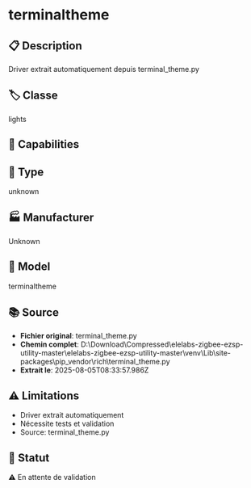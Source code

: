 # terminaltheme

## 📋 Description
Driver extrait automatiquement depuis terminal_theme.py

## 🏷️ Classe
lights

## 🔧 Capabilities


## 📡 Type
unknown

## 🏭 Manufacturer
Unknown

## 📱 Model
terminaltheme

## 📚 Source
- **Fichier original**: terminal_theme.py
- **Chemin complet**: D:\Download\Compressed\elelabs-zigbee-ezsp-utility-master\elelabs-zigbee-ezsp-utility-master\venv\Lib\site-packages\pip\_vendor\rich\terminal_theme.py
- **Extrait le**: 2025-08-05T08:33:57.986Z

## ⚠️ Limitations
- Driver extrait automatiquement
- Nécessite tests et validation
- Source: terminal_theme.py

## 🚀 Statut
⚠️ En attente de validation
